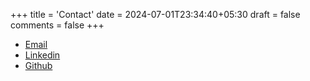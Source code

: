 +++
title = 'Contact'
date = 2024-07-01T23:34:40+05:30
draft = false
comments = false
+++

- [Email](mailto:ayushi.gupta.9370@gmail.com)
- [Linkedin](https://linkedin.com/in/ayushigupta9370)
- [Github](https://github.com/g14ayushi)